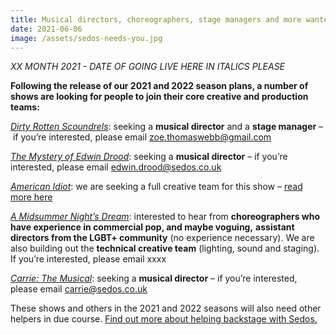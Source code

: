 ```yaml
---
title: Musical directors, choreographers, stage managers and more wanted
date: 2021-06-06
image: /assets/sedos-needs-you.jpg
---
```

*XX MONTH 2021 - DATE OF GOING LIVE HERE IN ITALICS PLEASE*

**Following the release of our 2021 and 2022 season plans, a number of shows are looking for people to join their core creative and production teams:**

*[Dirty Rotten Scoundrels](https://sedos.co.uk/shows/2021-dirty-rotten-scoundrels)*: seeking a **musical director** and a **stage manager** – if you’re interested, please email [zoe.thomaswebb@gmail.com](mailto:zoe.thomaswebb@gmail.com)

*[The Mystery of Edwin Drood](https://sedos.co.uk/shows/2012-the-mystery-of-edwin-drood)*: seeking a **musical director** – if you’re interested, please email [edwin.drood@sedos.co.uk](mailto:edwin.drood@sedos.co.uk)

*[American Idiot](https://sedos.co.uk/shows/2012-american-idiot)*: we are seeking a full creative team for this show – [read more here](https://docs.google.com/document/d/1bbhThOKhturIFEobrTp9vBK1r2TMBs0MuZErDPAcObo/edit)

*[A Midsummer Night’s Dream](https://sedos.co.uk/shows/2022-a-midsummer-nights-dream)*: interested to hear from **choreographers who have experience in commercial pop, and maybe voguing,** **assistant directors from the LGBT+ community** (no experience necessary). We are also building out the **technical creative team** (lighting, sound and staging). If you’re interested, please email xxxx

*[Carrie: The Musical](https://sedos.co.uk/shows/2022-carrie-the-musical)*: seeking a **musical director** – if you’re interested, please email [carrie@sedos.co.uk](mailto:carrie@sedos.co.uk)

These shows and others in the 2021 and 2022 seasons will also need other helpers in due course. [Find out more about helping backstage with Sedos.](https://sedos.co.uk/backstage)